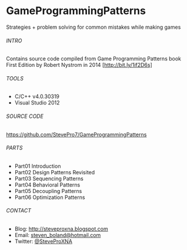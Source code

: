 # GameProgrammingPatterns
Strategies + problem solving for common mistakes while making games

###### INTRO
Contains source code compiled from Game Programming Patterns book
<br />
First Edition by Robert Nystrom in 2014 [http://bit.ly/1if2D6s]

###### TOOLS
- C/C++ v4.0.30319
- Visual Studio 2012

###### SOURCE CODE
https://github.com/StevePro7/GameProgrammingPatterns

###### PARTS
- Part01 Introduction
- Part02 Design Patterns Revisited
- Part03 Sequencing Patterns  
- Part04 Behavioral Patterns
- Part05 Decoupling Patterns
- Part06 Optimization Patterns

###### CONTACT
- Blog:		http://steveproxna.blogspot.com
- Email:	steven_boland@hotmail.com
- Twitter:	[@SteveProXNA](http://twitter.com/SteveProXNA)
